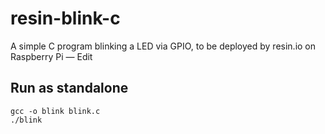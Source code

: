 # resin-blink-c
 A simple C program blinking a LED via GPIO, to be deployed by resin.io on Raspberry Pi — Edit 

## Run as standalone

    gcc -o blink blink.c
    ./blink
